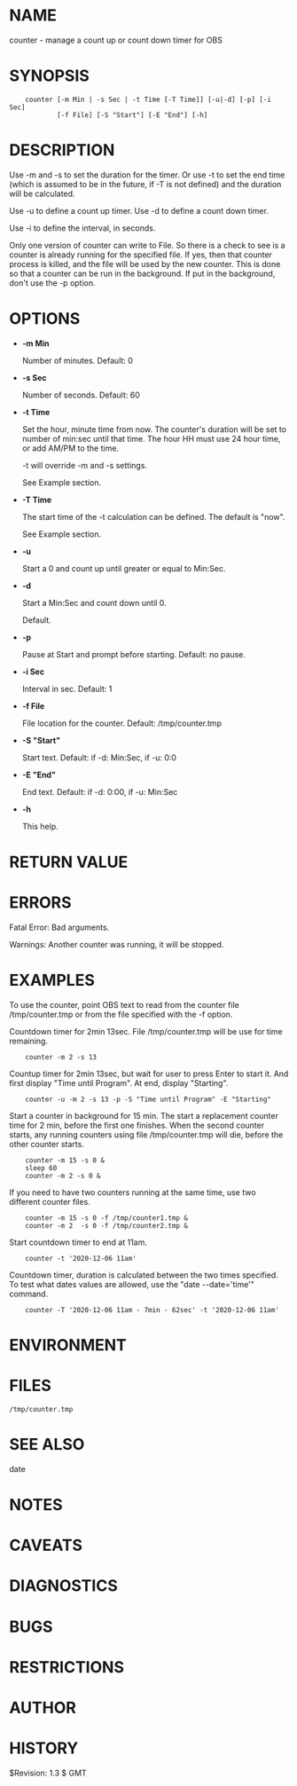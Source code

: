 # NAME

counter - manage a count up or count down timer for OBS

# SYNOPSIS

        counter [-m Min | -s Sec | -t Time [-T Time]] [-u|-d] [-p] [-i Sec]
                [-f File] [-S "Start"] [-E "End"] [-h]

# DESCRIPTION

Use -m and -s to set the duration for the timer. Or use -t to set the
end time (which is assumed to be in the future, if -T is not defined)
and the duration will be calculated.

Use -u to define a count up timer. Use -d to define a count down timer.

Use -i to define the interval, in seconds.

Only one version of counter can write to File. So there is a check to
see is a counter is already running for the specified file. If yes,
then that counter process is killed, and the file will be used by the
new counter.  This is done so that a counter can be run in the
background. If put in the background, don't use the -p option.

# OPTIONS

- **-m Min**

    Number of minutes. Default: 0

- **-s Sec**

    Number of seconds. Default: 60

- **-t Time**

    Set the hour, minute time from now. The counter's duration will be set
    to number of min:sec until that time. The hour HH must use 24 hour time,
    or add AM/PM to the time.

    \-t will override -m and -s settings.

    See Example section.

- **-T Time**

    The start time of the -t calculation can be defined. The default is "now".

    See Example section.

- **-u**

    Start a 0 and count up until greater or equal to Min:Sec.

- **-d**

    Start a Min:Sec and count down until 0.

    Default.

- **-p**

    Pause at Start and prompt before starting.  Default: no pause.

- **-i Sec**

    Interval in sec. Default: 1

- **-f File**

    File location for the counter. Default: /tmp/counter.tmp

- **-S "Start"**

    Start text. Default: if -d: Min:Sec, if -u: 0:0

- **-E "End"**

    End text. Default: if -d: 0:00, if -u: Min:Sec

- **-h**

    This help.

# RETURN VALUE

# ERRORS

Fatal Error: Bad arguments.

Warnings: Another counter was running, it will be stopped.

# EXAMPLES

To use the counter, point OBS text to read from the counter file
/tmp/counter.tmp or from the file specified with the -f option.

Countdown timer for 2min 13sec. File /tmp/counter.tmp will be use for
time remaining.

        counter -m 2 -s 13

Countup timer for 2min 13sec, but wait for user to press Enter to
start it. And first display "Time until Program". At end, display
"Starting".

        counter -u -m 2 -s 13 -p -S "Time until Program" -E "Starting"

Start a counter in background for 15 min. The start 
a replacement counter time for 2 min, before the first one
finishes.  When the second counter starts, any running counters using file
/tmp/counter.tmp will die, before the other counter starts.

        counter -m 15 -s 0 &
        sleep 60
        counter -m 2 -s 0 &

If you need to have two counters running at the same time, use two
different counter files.

        counter -m 15 -s 0 -f /tmp/counter1.tmp &
        counter -m 2  -s 0 -f /tmp/counter2.tmp &

Start countdown timer to end at 11am.

        counter -t '2020-12-06 11am'

Countdown timer, duration is calculated between the two times
specified.  To test what dates values are allowed, use the "date
\--date='time'" command.

        counter -T '2020-12-06 11am - 7min - 62sec' -t '2020-12-06 11am'

# ENVIRONMENT

# FILES

    /tmp/counter.tmp

# SEE ALSO

date

# NOTES

# CAVEATS

# DIAGNOSTICS

# BUGS

# RESTRICTIONS

# AUTHOR

# HISTORY

$Revision: 1.3 $ GMT 
